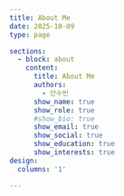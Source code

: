 ```yaml
---
title: About Me
date: 2025-10-09
type: page

sections:
  - block: about
    content:
      title: About Me
      authors: 
        - 안수빈
      show_name: true
      show_role: true
      #show_bio: true
      show_email: true
      show_social: true
      show_education: true
      show_interests: true
design:
  columns: '1'

---
```

